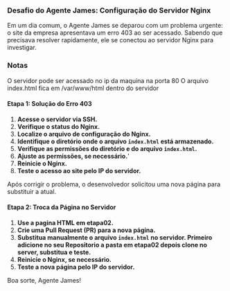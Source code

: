 ### Desafio do Agente James: Configuração do Servidor Nginx

Em um dia comum, o Agente James se deparou com um problema urgente: o site da empresa apresentava um erro 403 ao ser acessado. Sabendo que precisava resolver rapidamente, ele se conectou ao servidor Nginx para investigar.

### Notas

O servidor pode ser acessado no ip da maquina na porta 80
O arquivo index.html fica em /var/www/html dentro do servidor 

#### Etapa 1: Solução do Erro 403

1. **Acesse o servidor via SSH.**
2. **Verifique o status do Nginx.**
3. **Localize o arquivo de configuração do Nginx.**
4. **Identifique o diretório onde o arquivo `index.html` está armazenado.**
5. **Verifique as permissões do diretório e do arquivo `index.html`.**
6. **Ajuste as permissões, se necessário.**'
7. **Reinicie o Nginx.**
8. **Teste o acesso ao site pelo IP do servidor.**

Após corrigir o problema, o desenvolvedor solicitou uma nova página para substituir a atual.

#### Etapa 2: Troca da Página no Servidor

1. **Use a pagina HTML em etapa02.**
2. **Crie uma Pull Request (PR) para a nova página.**
3. **Substitua manualmente o arquivo `index.html` no servidor. Primeiro adicione no seu Repositorio a pasta em etapa02 depois clone no server, substitua e teste.**
4. **Reinicie o Nginx, se necessário.**
5. **Teste a nova página pelo IP do servidor.**

Boa sorte, Agente James!